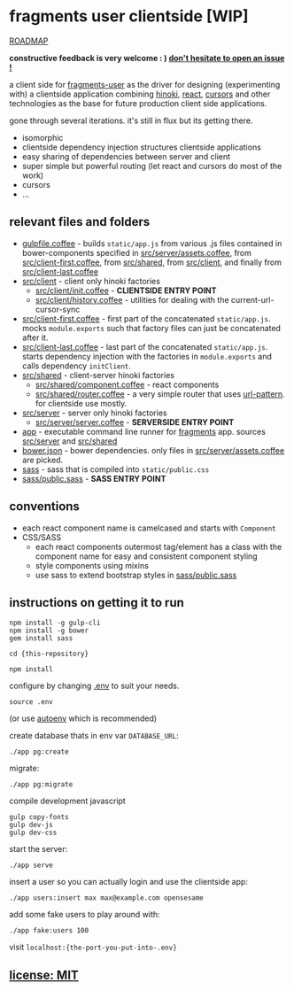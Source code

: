 # fragments user clientside \[WIP\]

[ROADMAP](https://github.com/snd/fragments-user-clientside/issues/1)

**constructive feedback is very welcome : ) [don't hesitate to open an issue !](https://github.com/snd/fragments-user-clientside/issues/new)**

a client side for [fragments-user](https://github.com/snd/fragments-user)
as the driver for designing (experimenting with)
a clientside application combining
[hinoki](https://github.com/snd/hinoki),
[react](http://facebook.github.io/react/),
[cursors](https://github.com/caseywebdev/cursors)
and other technologies
as the base for future production client side applications.

gone through several iterations. it's still in flux but its getting there.

- isomorphic
- clientside dependency injection structures clientside applications
- easy sharing of dependencies between server and client
- super simple but powerful routing (let react and cursors do most of the work)
- cursors
- ...

## relevant files and folders

- [gulpfile.coffee](gulpfile.coffee) - builds `static/app.js`
  from various .js files contained in bower-components specified in [src/server/assets.coffee](src/server/assets.coffee),
  from [src/client-first.coffee](src/client-first.coffee),
  from [src/shared](src/shared),
  from [src/client](src/client),
  and finally from [src/client-last.coffee](src/client-last.coffee)
- [src/client](src/client) - client only hinoki factories
  - [src/client/init.coffee](src/client/init.coffee) - **CLIENTSIDE ENTRY POINT**
  - [src/client/history.coffee](src/client/history.coffee) - utilities for dealing with the current-url-cursor-sync
- [src/client-first.coffee](src/client-first.coffee) - first part of the concatenated `static/app.js`. mocks `module.exports` such that factory files can just be concatenated after it.
- [src/client-last.coffee](src/client-last.coffee) - last part of the concatenated `static/app.js`. starts dependency injection with the factories in `module.exports` and calls dependency `initClient`.
- [src/shared](src/shared) - client-server hinoki factories
  - [src/shared/component.coffee](src/shared/component.coffee) - react components
  - [src/shared/router.coffee](src/shared/router.coffee) - a very simple router that uses [url-pattern](https://github.com/snd/url-pattern). for clientside use mostly.
- [src/server](src/server) - server only hinoki factories
  - [src/server/server.coffee](src/server/server.coffee) - **SERVERSIDE ENTRY POINT**
- [app](app) - executable command line runner for [fragments](https://github.com/snd/fragments) app. sources [src/server](src/server) and [src/shared](src/shared)
- [bower.json](bower.json) - bower dependencies. only files in
  [src/server/assets.coffee](src/server/assets.coffee) are picked.
- [sass](sass) - sass that is compiled into `static/public.css`
- [sass/public.sass](sass/public.sass) - **SASS ENTRY POINT**

## conventions

- each react component name is camelcased and starts with `Component`
- CSS/SASS
  - each react components outermost tag/element has a class with the component name for easy and consistent component styling
  - style components using mixins
  - use sass to extend bootstrap styles in [sass/public.sass](sass/public.sass)

## instructions on getting it to run

```
npm install -g gulp-cli
npm install -g bower
gem install sass
```

```
cd {this-repository}
```

```
npm install
```

configure by changing [.env](.env) to suit your needs.

```
source .env
```
(or use [autoenv](https://github.com/kennethreitz/autoenv) which is recommended)

create database thats in env var `DATABASE_URL`:
```
./app pg:create
```

migrate:
```
./app pg:migrate
```

compile development javascript
```
gulp copy-fonts
gulp dev-js
gulp dev-css
```

start the server:
```
./app serve
```

insert a user so you can actually login and use the clientside app:
```
./app users:insert max max@example.com opensesame
```

add some fake users to play around with:
```
./app fake:users 100
```

visit `localhost:{the-port-you-put-into-.env}`

## [license: MIT](LICENSE)
